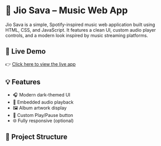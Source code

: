 # 🎵 Jio Sava – Music Web App

Jio Sava is a simple, Spotify-inspired music web application built using HTML, CSS, and JavaScript. It features a clean UI, custom audio player controls, and a modern look inspired by music streaming platforms.

## 🚀 Live Demo

👉 [Click here to view the live app](https://dahiwalyogesh.github.io/Jio-saavan/)

## 💡 Features

- 🎧 Modern dark-themed UI
- 🎵 Embedded audio playback
- 🖼️ Album artwork display
- 🔘 Custom Play/Pause button
- 🌐 Fully responsive (optional)

## 📁 Project Structure

